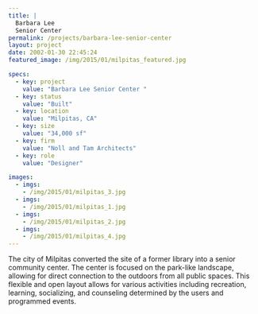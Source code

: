 ```yaml
---
title: |
  Barbara Lee 
  Senior Center
permalink: /projects/barbara-lee-senior-center
layout: project
date: 2002-01-30 22:45:24
featured_image: /img/2015/01/milpitas_featured.jpg

specs:
  - key: project
    value: "Barbara Lee Senior Center "
  - key: status
    value: "Built"
  - key: location
    value: "Milpitas, CA"
  - key: size
    value: "34,000 sf"
  - key: firm
    value: "Noll and Tam Architects"
  - key: role
    value: "Designer"

images:
  - imgs: 
    - /img/2015/01/milpitas_3.jpg
  - imgs: 
    - /img/2015/01/milpitas_1.jpg
  - imgs: 
    - /img/2015/01/milpitas_2.jpg
  - imgs: 
    - /img/2015/01/milpitas_4.jpg
---
```


The city of Milpitas converted the site of a former library into a senior community center. The center is focused on the park-like landscape, allowing for direct connection to the outdoors from all public spaces.  This flexible and open layout allows for various activities including recreation, learning, socializing, and counseling determined by the users and programmed events.
